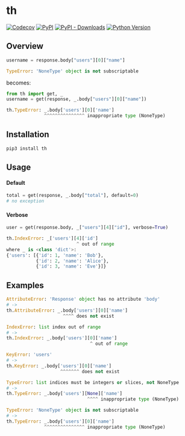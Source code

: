 # th

[![Codecov](https://img.shields.io/codecov/c/github/nikitanovosibirsk/th/master.svg?style=flat-square)](https://codecov.io/gh/nikitanovosibirsk/th)
[![PyPI](https://img.shields.io/pypi/v/th.svg?style=flat-square)](https://pypi.python.org/pypi/th/)
[![PyPI - Downloads](https://img.shields.io/pypi/dm/th?style=flat-square)](https://pypi.python.org/pypi/th/)
[![Python Version](https://img.shields.io/pypi/pyversions/th.svg?style=flat-square)](https://pypi.python.org/pypi/th/)

## Overview

```python
username = response.body["users"][0]["name"]

TypeError: 'NoneType' object is not subscriptable
```

becomes:

```python
from th import get, _
username = get(response, _.body["users"][0]["name"])

th.TypeError: _.body['users'][0]['name']
              ^^^^^^^^^^^^^^^ inappropriate type (NoneType)
```

## Installation

```sh
pip3 install th
```

## Usage

#### Default

```python
total = get(response, _.body["total"], default=0)
# no exception
```

#### Verbose

```python
user = get(response.body, _["users"][4]["id"], verbose=True)

th.IndexError: _['users'][4]['id']
                          ^ out of range
where _ is <class 'dict'>:
{'users': [{'id': 1, 'name': 'Bob'},
           {'id': 2, 'name': 'Alice'},
           {'id': 3, 'name': 'Eve'}]}
```

## Examples

```python
AttributeError: 'Response' object has no attribute 'body'
# ->
th.AttributeError: _.body['users'][0]['name']
                     ^^^^ does not exist
```
```python
IndexError: list index out of range
# ->
th.IndexError: _.body['users'][0]['name']
                               ^ out of range
```
```python
KeyError: 'users'
# ->
th.KeyError: _.body['users'][0]['name']
                    ^^^^^^^ does not exist
```
```python
TypeError: list indices must be integers or slices, not NoneType
# -> 
th.TypeError: _.body['users'][None]['name']
                              ^^^^ inappropriate type (NoneType)
```
```python
TypeError: 'NoneType' object is not subscriptable
# ->
th.TypeError: _.body['users'][0]['name']
              ^^^^^^^^^^^^^^^ inappropriate type (NoneType)
```
